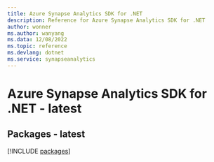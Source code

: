 ```yaml
---
title: Azure Synapse Analytics SDK for .NET
description: Reference for Azure Synapse Analytics SDK for .NET
author: wonner
ms.author: wanyang
ms.data: 12/08/2022
ms.topic: reference
ms.devlang: dotnet
ms.service: synapseanalytics
---
```

# Azure Synapse Analytics SDK for .NET - latest
## Packages - latest
[!INCLUDE [packages](synapse-analytics-index.md)]